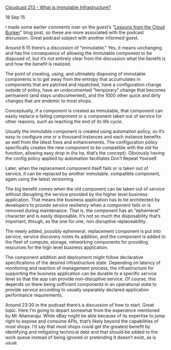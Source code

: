 [Cloudcast 213 - What is Immutable Infrastructure?](http://www.thecloudcast.net/2015/09/the-cloudcast-213-what-is-immutable.html)

18 Sep 15

I made some earlier comments over on the guest’s “[Lessons from the Cloud Bunker](https://www.subbu.org/blog/2015/08/lessons-from-the-cloud-bunker)” blog post, so these are more associated with the podcast discussion. Great podcast subject with another informed guest.

Around 6:15 there’s a discussion of “immutable.” Yes, it means unchanging and has the consequence of allowing the immutable component to be disposed of, but it’s not entirely clear from the discussion what the benefit is and how the benefit is realized.

The point of creating, using, and ultimately disposing of immutable components is to get away from the entropy that accumulates in components that are patched and repatched, have a configuration change outside of policy, have an undocumented “temporary” change that becomes permanent (and stays undocumented), and the 1000 other quick and dirty changes that are endemic to most shops.

Conceptually, if a component is created as immutable, that component can easily replace a failing component or a component taken out of service for other reasons, such as reaching the end of its life cycle. 

Usually the immutable component is created using automation policy, so it’s easy to configure one or a thousand instances and each instance benefits as well from the latest fixes and enhancements. The configuration policy specifically creates the new component to be compatible with the old for function, allowing easy drop in (ha ha, that’s the concept). Obviously having the config policy applied by automation facilitates Don’t Repeat Yourself. 

Later, when the replacement component itself fails or is taken out of service, it can be replaced by another immutable, compatible component, again using the latest versioning.

The big benefit comes when the old component can be taken out of service without disrupting the service provided by the higher level business application. That means the business application has to be architected by developers to provide service resiliency when a component fails or is removed during maintenance. That is, the component has an “ephemeral” character and is easily disposable. It’s not so much the disposability that’s important, though, as the one for one, non disruptive replaceability.

The newly added, possibly ephemeral, replacement component is put into service, service discovery notes its addition, and the component is added to the fleet of compute, storage, networking components for providing resources for the high level business application.

The component addition and deployment might follow declarative specifications of the desired infrastructure state. Depending on latency of monitoring and reaction of management process, the infrastructure for supporting the business application can be durable to a specific service level so that the app can provide non-disruptive service. Of course, this depends on there being sufficient components in an operational state to provide service according to usually separately declared application performance requirements.

Around 23:30 in the podcast there’s a discussion of how to start. Great topic. Here I’m going to depart somewhat from the experience mentioned by Mr Allamaraju. While eBay might be able because of its expertise to jump right to expose and consume APIs, that’s likely beyond the capabilities of most shops. I’d say that most shops could get the greatest benefit by identifying and mitigating technical debt and that should be added to the work queue instead of being ignored or pretending it doesn’t exist, as is usual.
